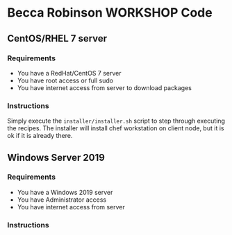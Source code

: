 # Becca Robinson WORKSHOP Code

## CentOS/RHEL 7 server
### Requirements
* You have a RedHat/CentOS 7 server
* You have root access or full sudo
* You have internet access from server to download packages


### Instructions
Simply execute the `installer/installer.sh` script to step through executing the recipes.
The installer will install chef workstation on client node, but it is ok if it is already there.

## Windows Server 2019
### Requirements
* You have a Windows 2019 server
* You have Administrator access
* You have internet access from server

### Instructions